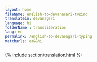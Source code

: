 ```yaml
--- 
layout: home 
fileName: english-to-devanagari-typing
translatein: devanagari
language: hi
folderName : transliteration
lang: en
permalink: /english-to-devanagari-typing
matchurls: en&&hi
---
```

{% include section/translation.html %}
